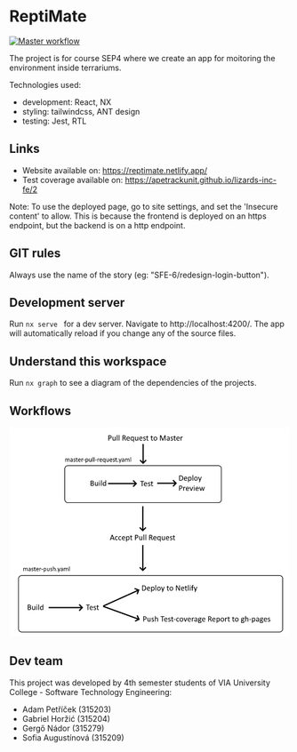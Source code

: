 # ReptiMate

[![Master workflow](https://github.com/apeTrackunit/lizards-inc-fe/actions/workflows/master-push.yaml/badge.svg?branch=master)](https://github.com/apeTrackunit/lizards-inc-fe/actions/workflows/master-push.yaml)

The project is for course SEP4 where we create an app for moitoring the environment inside terrariums.

Technologies used:
  - development: React, NX
  - styling: tailwindcss, ANT design
  - testing: Jest, RTL

## Links
- Website available on: https://reptimate.netlify.app/
- Test coverage available on: https://apetrackunit.github.io/lizards-inc-fe/2

Note: 
To use the deployed page, go to site settings, and set the 'Insecure content' to allow.
This is because the frontend is deployed on an https endpoint, but the backend is on a http endpoint.

## GIT rules 

Always use the name of the story (eg: "SFE-6/redesign-login-button").

## Development server

Run `nx serve ` for a dev server. Navigate to http://localhost:4200/. The app will automatically reload if you change any of the source files.

## Understand this workspace

Run `nx graph` to see a diagram of the dependencies of the projects.

## Workflows

<img src=".github/workflows-plan.png" alt="workflow plan"/>

## Dev team
This project was developed by 4th semester students of VIA University College - Software Technology Engineering: 
- Adam Petříček (315203)
- Gabriel Horžić (315204)
- Gergő Nádor (315279)
- Sofia Augustínová (315209)
